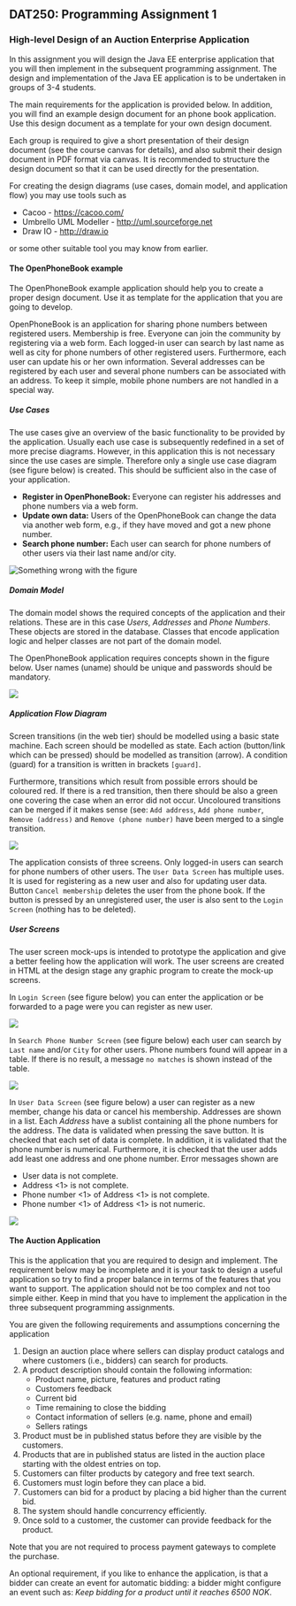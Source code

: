 ## DAT250: Programming Assignment 1

### High-level Design of an Auction Enterprise Application

In this assignment you will design the Java EE enterprise application that you will then implement in the subsequent programming assignment. The design and implementation of the Java EE application is to be undertaken in groups of 3-4 students.

The main requirements for the application is provided below. In addition, you will find an example design document for an phone book application.  Use this design document as a template for your own design document.

Each group is required to give a short presentation of their design document (see the course canvas for details), and also submit their design document in PDF format via canvas. It is recommended to structure the design document so that it can be used directly for the presentation.

For creating the design diagrams (use cases, domain model, and application flow) you may use tools such as

* Cacoo - https://cacoo.com/
* Umbrello UML Modeller - http://uml.sourceforge.net
* Draw IO - http://draw.io

or some other suitable tool you may know from earlier.

#### The OpenPhoneBook example

The OpenPhoneBook example application should help you to create a proper design document. Use it as template for the application that you are going to develop.

OpenPhoneBook is an application for sharing phone numbers between registered users. Membership is free. Everyone can join the community by registering via a web form. Each logged-in user can search by last name as well as city for phone numbers of other registered users. Furthermore, each user can update his or her own information. Several addresses can be registered by each user and several phone numbers can be associated with an address. To keep it simple, mobile phone numbers are not handled in a special way.

##### Use Cases

The use cases give an overview of the basic functionality to be provided by the application. Usually each use case is subsequently redefined in a set of more precise diagrams. However, in this application this is not necessary since the use cases are simple. Therefore only a single use case diagram (see figure below) is created. This should be sufficient also in the case of your application.

* **Register in OpenPhoneBook:** Everyone can register his addresses and phone numbers via a web form.
* **Update own data:** Users of the OpenPhoneBook can change the data via another web form, e.g., if they have moved and got a new phone number.
* **Search phone number:** Each user can search for phone numbers of other users via their last name and/or city.

![Something wrong with the figure](assets/usecases.png)

##### Domain Model

The domain model shows the required concepts of the application and their relations. These are in this case *Users*, *Addresses* and *Phone Numbers*. These objects are stored in the database. Classes that encode application logic and helper classes are not part of the domain model.

The OpenPhoneBook application requires concepts shown in the figure below. User names (uname) should be unique and passwords should be mandatory.

![](assets/domainmodel.png)

##### Application Flow Diagram

Screen transitions (in the web tier) should be modelled using a basic state machine. Each screen should be modelled as state. Each action (button/link which can be pressed) should be modelled as transition (arrow). A condition (guard) for a transition is written in brackets `[guard]`.

Furthermore, transitions which result from possible errors should be coloured red. If there is a red transition, then there should be also a green one covering the case when an error did not occur. Uncoloured transitions can be merged if it makes sense (see: `Add address`, `Add phone number`, `Remove (address)` and `Remove (phone number)` have been merged to a single transition.

![](assets/applicationflow.png)

The application consists of three screens. Only logged-in users can search for phone numbers of other users. The `User Data Screen` has multiple uses. It is used for registering as a new user and also for updating user data. Button  `Cancel membership` deletes the user from the phone book. If the button is pressed by an unregistered user, the user is also sent to the `Login Screen` (nothing has to be deleted).

##### User Screens

The user screen mock-ups is intended to prototype the application and give a better feeling how the application will work. The user screens are created in HTML at the design stage any graphic program to create the mock-up screens.

In `Login Screen` (see figure below) you can enter the application or be forwarded to a page were you can register as new user.

![](assets/OpenPhoneBook_S1.png)

In `Search Phone Number Screen` (see figure below) each user can search by `Last name` and/or `City` for other users. Phone numbers found will appear in a table. If there is no result, a message `no matches` is shown instead of the table.

![](assets/OpenPhoneBook_S2.png)

In `User Data Screen` (see figure below) a user can register as a new member, change his data or cancel his membership. Addresses are shown in a list. Each *Address* have a sublist containing all the phone numbers for the address. The data is validated when pressing the save button. It is checked that each set of data is complete. In addition, it is validated that the phone number is numerical. Furthermore, it is checked that the user adds add least one address and one phone number. Error messages shown are

* User data is not complete.
* Address <1> is not complete.
* Phone number <1> of Address <1> is not complete.
* Phone number <1> of Address <1> is not numeric.

![](assets/OpenPhoneBook_S3.png)

#### The Auction Application

This is the application that you are required to design and implement. The requirement below may be incomplete and it is your task to design a useful application so try to find a proper balance in terms of the features that you want to support. The application should not be too complex and not too simple either. Keep in mind that you have to implement the application in the three subsequent programming assignments.

You are given the following requirements and assumptions concerning the application

1. Design an auction place where sellers can display product catalogs and where customers (i.e., bidders) can search for products.
2. A product description should contain the following information:
    * Product name, picture, features and product rating
    * Customers feedback
    * Current bid
    * Time remaining to close the bidding
    * Contact information of sellers (e.g. name, phone and email)   
    * Sellers ratings
3. Product must be in published status before they are visible by the customers.
4. Products that are in published status are listed in the auction place starting with the oldest entries on top.
5. Customers can filter products by category and free text search.
6. Customers must login before they can place a bid.
7. Customers can bid for a product by placing a bid higher than the current bid.
8. The system should handle concurrency efficiently.
9. Once sold to a customer, the customer can provide feedback for the product.

Note that you are not required to process payment gateways to complete the purchase.

An optional requirement, if you like to enhance the application, is that a bidder can create an event for automatic bidding: a bidder might configure an event such as: *Keep bidding for a product until it reaches 6500 NOK*.
